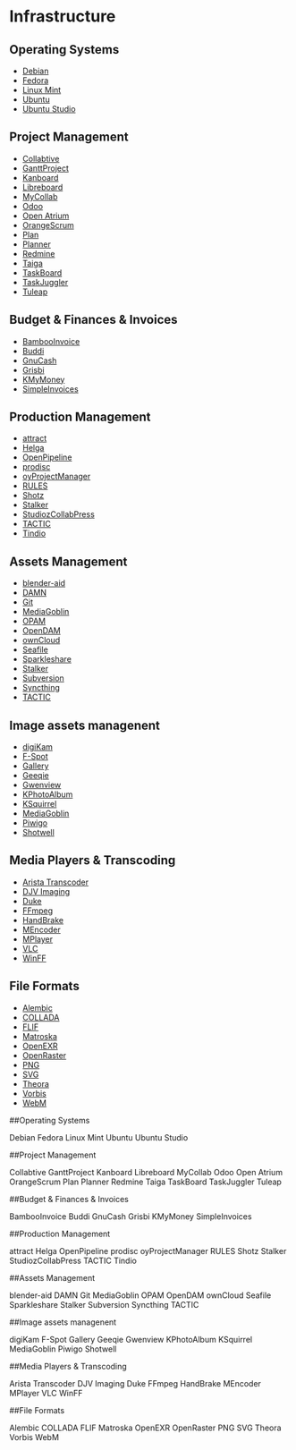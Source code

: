 # Infrastructure

## Operating Systems
*   [Debian](http://www.debian.org/ "123")
*   [Fedora](http://fedoraproject.org/)
*   [Linux Mint](http://www.linuxmint.com/)
*   [Ubuntu](http://www.ubuntu.com/)
*   [Ubuntu Studio](http://ubuntustudio.org/)


## Project Management
*   [Collabtive](http://collabtive.o-dyn.de/index.php)
*   [GanttProject](http://www.ganttproject.biz/)
*   [Kanboard](http://kanboard.net/)
*   [Libreboard](http://libreboard.com/)
*   [MyCollab](http://community.mycollab.com/)
*   [Odoo](https://www.odoo.com/)
*   [Open Atrium](http://openatrium.com/)
*   [OrangeScrum](http://www.orangescrum.com/)
*   [Plan](http://www.calligra.org/plan/)
*   [Planner](https://live.gnome.org/Planner)
*   [Redmine](http://www.redmine.org/)
*   [Taiga](https://taiga.io/)
*   [TaskBoard](http://taskboard.matthewross.me/)
*   [TaskJuggler](http://taskjuggler.org/)
*   [Tuleap](https://www.tuleap.org/)

</div>

## Budget & Finances & Invoices

<div class="menu-infrastructure-budgetandfinances-container">

*   [BambooInvoice](http://bambooinvoice.org/)
*   [Buddi](http://buddi.digitalcave.ca/)
*   [GnuCash](http://www.gnucash.org/)
*   [Grisbi](http://www.grisbi.org/)
*   [KMyMoney](http://kmymoney2.sourceforge.net/)
*   [SimpleInvoices](http://www.simpleinvoices.org/)

</div>

## Production Management

<div class="menu-infrastructure-productionmanagement-container">

*   [attract](http://attract-app.org/)
*   [Helga](http://helgaproject.org/)
*   [OpenPipeline](http://openpipeline.cc/)
*   [prodisc](https://github.com/nafergo/axsz_toolz)
*   [oyProjectManager](https://pypi.python.org/pypi/oyProjectManager)
*   [RULES](http://cgru.info/#rules/rules.html)
*   [Shotz](https://github.com/nafergo/shotz)
*   [Stalker](https://github.com/eoyilmaz/stalker)
*   [StudiozCollabPress](http://forge.animaxionstudioz.com/?page_id=2)
*   [TACTIC](http://www.southpawtech.com/tactic/)
*   [Tindio](http://e-pool-productions.github.io/tindio/)

</div>

## Assets Management

<div class="menu-infrastructure-assetsmanagement-container">

*   [blender-aid](http://www.atmind.nl/?p=47)
*   [DAMN](http://damn.csproject.org/)
*   [Git](http://git-scm.com/)
*   [MediaGoblin](http://www.mediagoblin.org/)
*   [OPAM](https://docs.google.com/document/d/1tZ84k6uLpHGhoSDmpUTPsV-wbGkoEU8ZVBbEj6xbjC0/edit)
*   [OpenDAM](http://opendam.org/)
*   [ownCloud](http://owncloud.org/)
*   [Seafile](http://seafile.com/)
*   [Sparkleshare](http://sparkleshare.org/)
*   [Stalker](https://pypi.python.org/pypi/stalker)
*   [Subversion](http://subversion.apache.org/)
*   [Syncthing](http://syncthing.net/)
*   [TACTIC](http://www.southpawtech.com/tactic/)

</div>

## Image assets managenent

<div class="menu-infrastructure-imagemanagement-container">

*   [digiKam](http://www.digikam.org/)
*   [F-Spot](http://f-spot.org/)
*   [Gallery](http://galleryproject.org/)
*   [Geeqie](http://geeqie.sourceforge.net/)
*   [Gwenview](http://gwenview.sourceforge.net/)
*   [KPhotoAlbum](http://www.kphotoalbum.org/)
*   [KSquirrel](http://ksquirrel.sourceforge.net/)
*   [MediaGoblin](http://www.mediagoblin.org/)
*   [Piwigo](http://www.piwigo.org/)
*   [Shotwell](http://www.yorba.org/projects/shotwell/)

</div>

## Media Players & Transcoding

<div class="menu-infrastructure-players-container">

*   [Arista Transcoder](http://transcoder.org/)
*   [DJV Imaging](http://djv.sourceforge.net/)
*   [Duke](http://opensource.mikrosimage.eu/duke.html)
*   [FFmpeg](http://ffmpeg.org/)
*   [HandBrake](https://handbrake.fr/)
*   [MEncoder](http://www.mplayerhq.hu/)
*   [MPlayer](http://www.mplayerhq.hu/)
*   [VLC](http://www.videolan.org/vlc/)
*   [WinFF](http://winff.org/html_new/)

</div>

## File Formats

<div class="menu-infrastructure-fileformats-container">

*   [Alembic](http://www.alembic.io/)
*   [COLLADA](https://collada.org/)
*   [FLIF](http://flif.info/)
*   [Matroska](http://www.matroska.org/)
*   [OpenEXR](http://www.openexr.com/)
*   [OpenRaster](http://freedesktop.org/wiki/Specifications/OpenRaster)
*   [PNG](http://www.libpng.org/pub/png/)
*   [SVG](http://www.w3.org/Graphics/SVG/)
*   [Theora](http://www.theora.org/)
*   [Vorbis](http://www.vorbis.com/)
*   [WebM](http://www.webmproject.org/)

</div>




##Operating Systems

Debian
Fedora
Linux Mint
Ubuntu
Ubuntu Studio


##Project Management

Collabtive
GanttProject
Kanboard
Libreboard
MyCollab
Odoo
Open Atrium
OrangeScrum
Plan
Planner
Redmine
Taiga
TaskBoard
TaskJuggler
Tuleap


##Budget & Finances & Invoices

BambooInvoice
Buddi
GnuCash
Grisbi
KMyMoney
SimpleInvoices


##Production Management

attract
Helga
OpenPipeline
prodisc
oyProjectManager
RULES
Shotz
Stalker
StudiozCollabPress
TACTIC
Tindio


##Assets Management

blender-aid
DAMN
Git
MediaGoblin
OPAM
OpenDAM
ownCloud
Seafile
Sparkleshare
Stalker
Subversion
Syncthing
TACTIC


##Image assets managenent

digiKam
F-Spot
Gallery
Geeqie
Gwenview
KPhotoAlbum
KSquirrel
MediaGoblin
Piwigo
Shotwell


##Media Players & Transcoding

Arista Transcoder
DJV Imaging
Duke
FFmpeg
HandBrake
MEncoder
MPlayer
VLC
WinFF


##File Formats

Alembic
COLLADA
FLIF
Matroska
OpenEXR
OpenRaster
PNG
SVG
Theora
Vorbis
WebM
